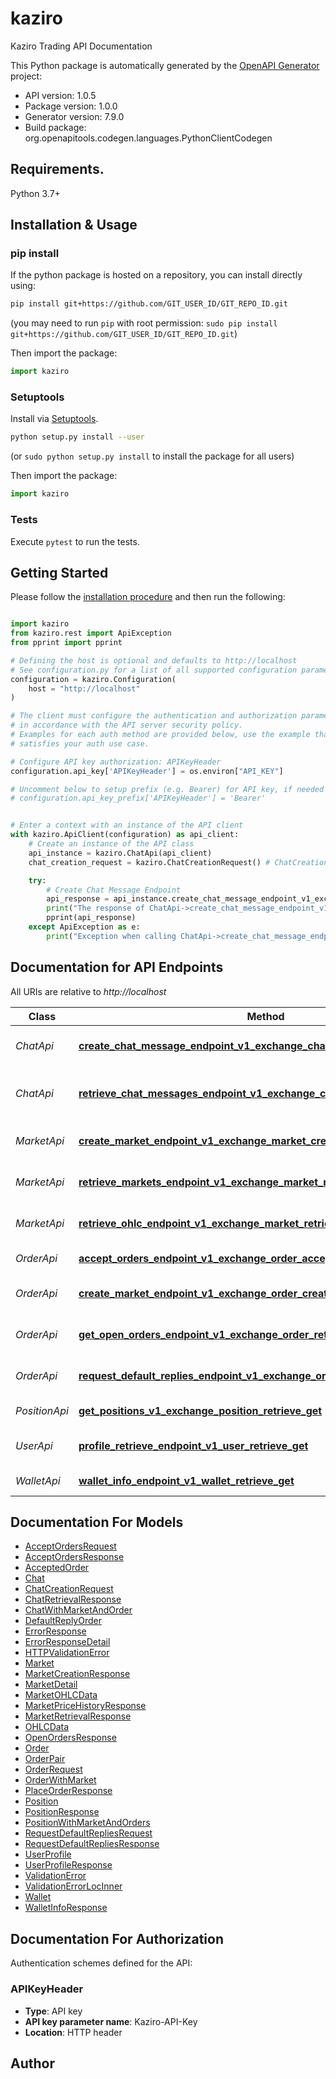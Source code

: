 # kaziro

Kaziro Trading API Documentation

This Python package is automatically generated by the [OpenAPI Generator](https://openapi-generator.tech) project:

-   API version: 1.0.5
-   Package version: 1.0.0
-   Generator version: 7.9.0
-   Build package: org.openapitools.codegen.languages.PythonClientCodegen

## Requirements.

Python 3.7+

## Installation & Usage

### pip install

If the python package is hosted on a repository, you can install directly using:

```sh
pip install git+https://github.com/GIT_USER_ID/GIT_REPO_ID.git
```

(you may need to run `pip` with root permission: `sudo pip install git+https://github.com/GIT_USER_ID/GIT_REPO_ID.git`)

Then import the package:

```python
import kaziro
```

### Setuptools

Install via [Setuptools](http://pypi.python.org/pypi/setuptools).

```sh
python setup.py install --user
```

(or `sudo python setup.py install` to install the package for all users)

Then import the package:

```python
import kaziro
```

### Tests

Execute `pytest` to run the tests.

## Getting Started

Please follow the [installation procedure](#installation--usage) and then run the following:

```python

import kaziro
from kaziro.rest import ApiException
from pprint import pprint

# Defining the host is optional and defaults to http://localhost
# See configuration.py for a list of all supported configuration parameters.
configuration = kaziro.Configuration(
    host = "http://localhost"
)

# The client must configure the authentication and authorization parameters
# in accordance with the API server security policy.
# Examples for each auth method are provided below, use the example that
# satisfies your auth use case.

# Configure API key authorization: APIKeyHeader
configuration.api_key['APIKeyHeader'] = os.environ["API_KEY"]

# Uncomment below to setup prefix (e.g. Bearer) for API key, if needed
# configuration.api_key_prefix['APIKeyHeader'] = 'Bearer'


# Enter a context with an instance of the API client
with kaziro.ApiClient(configuration) as api_client:
    # Create an instance of the API class
    api_instance = kaziro.ChatApi(api_client)
    chat_creation_request = kaziro.ChatCreationRequest() # ChatCreationRequest |

    try:
        # Create Chat Message Endpoint
        api_response = api_instance.create_chat_message_endpoint_v1_exchange_chat_create_post(chat_creation_request)
        print("The response of ChatApi->create_chat_message_endpoint_v1_exchange_chat_create_post:\n")
        pprint(api_response)
    except ApiException as e:
        print("Exception when calling ChatApi->create_chat_message_endpoint_v1_exchange_chat_create_post: %s\n" % e)

```

## Documentation for API Endpoints

All URIs are relative to _http://localhost_

| Class         | Method                                                                                                                                                                  | HTTP request                                | Description                     |
| ------------- | ----------------------------------------------------------------------------------------------------------------------------------------------------------------------- | ------------------------------------------- | ------------------------------- |
| _ChatApi_     | [**create_chat_message_endpoint_v1_exchange_chat_create_post**](docs/ChatApi.md#create_chat_message_endpoint_v1_exchange_chat_create_post)                              | **POST** /v1/exchange/chat/create           | Create Chat Message Endpoint    |
| _ChatApi_     | [**retrieve_chat_messages_endpoint_v1_exchange_chat_retrieve_get**](docs/ChatApi.md#retrieve_chat_messages_endpoint_v1_exchange_chat_retrieve_get)                      | **GET** /v1/exchange/chat/retrieve          | Retrieve Chat Messages Endpoint |
| _MarketApi_   | [**create_market_endpoint_v1_exchange_market_create_post**](docs/MarketApi.md#create_market_endpoint_v1_exchange_market_create_post)                                    | **POST** /v1/exchange/market/create         | Create Market Endpoint          |
| _MarketApi_   | [**retrieve_markets_endpoint_v1_exchange_market_retrieve_get**](docs/MarketApi.md#retrieve_markets_endpoint_v1_exchange_market_retrieve_get)                            | **GET** /v1/exchange/market/retrieve        | Retrieve Markets Endpoint       |
| _MarketApi_   | [**retrieve_ohlc_endpoint_v1_exchange_market_retrieve_ohlc_get**](docs/MarketApi.md#retrieve_ohlc_endpoint_v1_exchange_market_retrieve_ohlc_get)                        | **GET** /v1/exchange/market/retrieve/ohlc   | Retrieve Ohlc Endpoint          |
| _OrderApi_    | [**accept_orders_endpoint_v1_exchange_order_accept_post**](docs/OrderApi.md#accept_orders_endpoint_v1_exchange_order_accept_post)                                       | **POST** /v1/exchange/order/accept          | Accept orders                   |
| _OrderApi_    | [**create_market_endpoint_v1_exchange_order_create_post**](docs/OrderApi.md#create_market_endpoint_v1_exchange_order_create_post)                                       | **POST** /v1/exchange/order/create          | Place multiple orders           |
| _OrderApi_    | [**get_open_orders_endpoint_v1_exchange_order_retrieve_get**](docs/OrderApi.md#get_open_orders_endpoint_v1_exchange_order_retrieve_get)                                 | **GET** /v1/exchange/order/retrieve         | Retrieve open orders            |
| _OrderApi_    | [**request_default_replies_endpoint_v1_exchange_order_temporary_reply_post**](docs/OrderApi.md#request_default_replies_endpoint_v1_exchange_order_temporary_reply_post) | **POST** /v1/exchange/order/temporary/reply | Request default replies         |
| _PositionApi_ | [**get_positions_v1_exchange_position_retrieve_get**](docs/PositionApi.md#get_positions_v1_exchange_position_retrieve_get)                                              | **GET** /v1/exchange/position/retrieve      | Get positions                   |
| _UserApi_     | [**profile_retrieve_endpoint_v1_user_retrieve_get**](docs/UserApi.md#profile_retrieve_endpoint_v1_user_retrieve_get)                                                    | **GET** /v1/user/retrieve                   | Profile Retrieve Endpoint       |
| _WalletApi_   | [**wallet_info_endpoint_v1_wallet_retrieve_get**](docs/WalletApi.md#wallet_info_endpoint_v1_wallet_retrieve_get)                                                        | **GET** /v1/wallet/retrieve                 | Wallet Info Endpoint            |

## Documentation For Models

-   [AcceptOrdersRequest](docs/AcceptOrdersRequest.md)
-   [AcceptOrdersResponse](docs/AcceptOrdersResponse.md)
-   [AcceptedOrder](docs/AcceptedOrder.md)
-   [Chat](docs/Chat.md)
-   [ChatCreationRequest](docs/ChatCreationRequest.md)
-   [ChatRetrievalResponse](docs/ChatRetrievalResponse.md)
-   [ChatWithMarketAndOrder](docs/ChatWithMarketAndOrder.md)
-   [DefaultReplyOrder](docs/DefaultReplyOrder.md)
-   [ErrorResponse](docs/ErrorResponse.md)
-   [ErrorResponseDetail](docs/ErrorResponseDetail.md)
-   [HTTPValidationError](docs/HTTPValidationError.md)
-   [Market](docs/Market.md)
-   [MarketCreationResponse](docs/MarketCreationResponse.md)
-   [MarketDetail](docs/MarketDetail.md)
-   [MarketOHLCData](docs/MarketOHLCData.md)
-   [MarketPriceHistoryResponse](docs/MarketPriceHistoryResponse.md)
-   [MarketRetrievalResponse](docs/MarketRetrievalResponse.md)
-   [OHLCData](docs/OHLCData.md)
-   [OpenOrdersResponse](docs/OpenOrdersResponse.md)
-   [Order](docs/Order.md)
-   [OrderPair](docs/OrderPair.md)
-   [OrderRequest](docs/OrderRequest.md)
-   [OrderWithMarket](docs/OrderWithMarket.md)
-   [PlaceOrderResponse](docs/PlaceOrderResponse.md)
-   [Position](docs/Position.md)
-   [PositionResponse](docs/PositionResponse.md)
-   [PositionWithMarketAndOrders](docs/PositionWithMarketAndOrders.md)
-   [RequestDefaultRepliesRequest](docs/RequestDefaultRepliesRequest.md)
-   [RequestDefaultRepliesResponse](docs/RequestDefaultRepliesResponse.md)
-   [UserProfile](docs/UserProfile.md)
-   [UserProfileResponse](docs/UserProfileResponse.md)
-   [ValidationError](docs/ValidationError.md)
-   [ValidationErrorLocInner](docs/ValidationErrorLocInner.md)
-   [Wallet](docs/Wallet.md)
-   [WalletInfoResponse](docs/WalletInfoResponse.md)

<a id="documentation-for-authorization"></a>

## Documentation For Authorization

Authentication schemes defined for the API:
<a id="APIKeyHeader"></a>

### APIKeyHeader

-   **Type**: API key
-   **API key parameter name**: Kaziro-API-Key
-   **Location**: HTTP header

## Author
